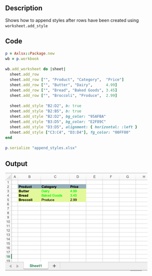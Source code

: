 ## Description

Shows how to append styles after rows have been created using `worksheet.add_style`

## Code

```ruby
p = Axlsx::Package.new
wb = p.workbook

wb.add_worksheet do |sheet|
  sheet.add_row
  sheet.add_row ["", "Product", "Category",  "Price"]
  sheet.add_row ["", "Butter", "Dairy",      4.99]
  sheet.add_row ["", "Bread", "Baked Goods", 3.45]
  sheet.add_row ["", "Broccoli", "Produce",  2.99]

  sheet.add_style "B2:D2", b: true
  sheet.add_style "B2:B5", b: true
  sheet.add_style "B2:D2", bg_color: "95AFBA"
  sheet.add_style "B3:D5", bg_color: "E2F89C"
  sheet.add_style "D3:D5", alignment: { horizontal: :left }
  sheet.add_style ["C3:C4", "D3:D4"], fg_color: "00FF00"
end

p.serialize "append_styles.xlsx"
```

## Output

![Output](images/append_styles_example.png "Output")
